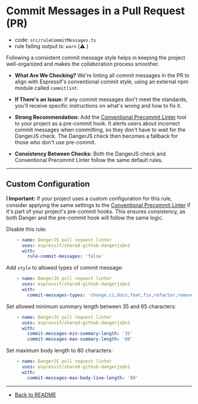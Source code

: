 # Commit Messages in a Pull Request (PR)

-   code: `src/ruleCommitMessages.ts`
-   rule failing output is: `warn` (⚠️ )

Following a consistent commit message style helps in keeping the project well-organized and makes the collaboration process smoother.

-   **What Are We Checking?** We're linting all commit messages in the PR to align with Espressif's conventional commit style, using an external npm module called `commitlint`.

-   **If There's an Issue:** If any commit messages don't meet the standards, you'll receive specific instructions on what's wrong and how to fix it.

-   **Strong Recommendation:** Add the [Conventional Precommit Linter](https://github.com/espressif/conventional-precommit-linter) tool to your project as a pre-commit hook. It alerts users about incorrect commit messages when committing, so they don't have to wait for the DangerJS check. The DangerJS check then becomes a fallback for those who don't use pre-commit.

-   **Consistency Between Checks:** Both the DangerJS check and Conventional Precommit Linter follow the same default rules.

---

## Custom Configuration

**❕ Important:** If your project uses a custom configuration for this rule, consider applying the same settings to the [Conventional Precommit Linter](https://github.com/espressif/conventional-precommit-linter) if it's part of your project's pre-commit hooks. This ensures consistency, as both Danger and the pre-commit hook will follow the same logic.

Disable this rule:

<!-- prettier-ignore -->
```yaml
    - name: DangerJS pull request linter
      uses: espressif/shared-github-dangerjs@v1
      with:
        rule-commit-messages: 'false'
```

Add `style` to allowed types of commit message:

<!-- prettier-ignore -->
```yaml
    - name: DangerJS pull request linter
      uses: espressif/shared-github-dangerjs@v1
      with:
        commit-messages-types: 'change,ci,docs,feat,fix,refactor,remove,revert,style'
```

Set allowed minimum summary length between 35 and 65 characters:

<!-- prettier-ignore -->
```yaml
    - name: DangerJS pull request linter
      uses: espressif/shared-github-dangerjs@v1
      with:
        commit-messages-min-summary-length: '35'
        commit-messages-max-summary-length: '60'
```

Set maximum body length to 80 characters:

<!-- prettier-ignore -->
```yaml
    - name: DangerJS pull request linter
      uses: espressif/shared-github-dangerjs@v1
      with:
        commit-messages-max-body-line-length: '80'
```

---

-   [Back to README](../../README.md)
